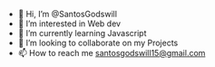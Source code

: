 - 👋 Hi, I’m @SantosGodswill
- 👀 I’m interested in Web dev
- 🌱 I’m currently learning Javascript
- 💞️ I’m looking to collaborate on my Projects
- 📫 How to reach me santosgodswill15@gmail.com
